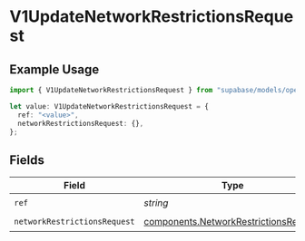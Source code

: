 # V1UpdateNetworkRestrictionsRequest

## Example Usage

```typescript
import { V1UpdateNetworkRestrictionsRequest } from "supabase/models/operations";

let value: V1UpdateNetworkRestrictionsRequest = {
  ref: "<value>",
  networkRestrictionsRequest: {},
};
```

## Fields

| Field                                                                                          | Type                                                                                           | Required                                                                                       | Description                                                                                    |
| ---------------------------------------------------------------------------------------------- | ---------------------------------------------------------------------------------------------- | ---------------------------------------------------------------------------------------------- | ---------------------------------------------------------------------------------------------- |
| `ref`                                                                                          | *string*                                                                                       | :heavy_check_mark:                                                                             | Project ref                                                                                    |
| `networkRestrictionsRequest`                                                                   | [components.NetworkRestrictionsRequest](../../models/components/networkrestrictionsrequest.md) | :heavy_check_mark:                                                                             | N/A                                                                                            |